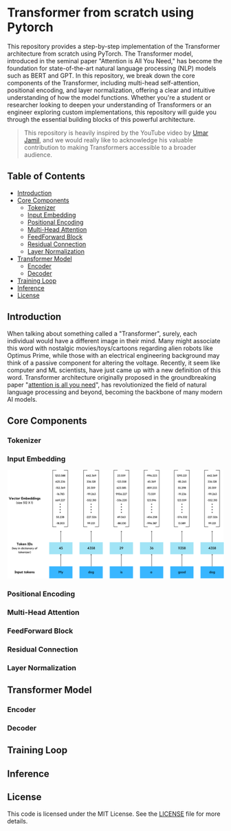 ﻿# Transformer from scratch using Pytorch

This repository provides a step-by-step implementation of the Transformer architecture from scratch using PyTorch. The Transformer model, introduced in the seminal paper "Attention is All You Need," has become the foundation for state-of-the-art natural language processing (NLP) models such as BERT and GPT. In this repository, we break down the core components of the Transformer, including multi-head self-attention, positional encoding, and layer normalization, offering a clear and intuitive understanding of how the model functions. Whether you're a student or researcher looking to deepen your understanding of Transformers or an engineer exploring custom implementations, this repository will guide you through the essential building blocks of this powerful architecture.

> This repository is heavily inspired by the YouTube video by [Umar Jamil](https://www.youtube.com/@umarjamilai), and we would really like to acknowledge his valuable contribution to making Transformers accessible to a broader audience.

## Table of Contents

- [Introduction](#Introduction)
- [Core Components](#Core-Components)
  - [Tokenizer](#Tokenizer)
  - [Input Embedding](#Input-Embedding)
  - [Positional Encoding](#Positional-Encoding)
  - [Multi-Head Attention](#Multi-Head-Attention)
  - [FeedForward Block](#FeedForward-Block)
  - [Residual Connection](#Residual-Connection)
  - [Layer Normalization](#Layer-Normalization)
- [Transformer Model](#Transformer-Model)
  - [Encoder](#Encoder)
  - [Decoder](#Decoder)
- [Training Loop](#Training-Loop)
- [Inference](#Inference)
- [License](#license)

## Introduction
When talking about something called a "Transformer", surely, each individual would have a different image in their mind. Many might associate this word with nostalgic movies/toys/cartoons regarding alien robots like Optimus Prime, while those with an electrical engineering background may think of a passive component for altering the voltage. Recently, it seem like computer and ML scientists, have just came up with a new definition of this word. Transformer architecture originally proposed in the groundbreaking paper "[attention is all you need](https://arxiv.org/abs/1706.03762)", has revolutionized the field of natural language processing and beyond, becoming the backbone of many modern AI models.   

## Core Components

### Tokenizer

### Input Embedding

<p align="center">
  <img src="./img/input_embed.png" alt="input_embed"/>
</p>

### Positional Encoding

### Multi-Head Attention

### FeedForward Block

### Residual Connection

### Layer Normalization

## Transformer Model

### Encoder

### Decoder

## Training Loop

## Inference

## License

This code is licensed under the MIT License. See the [LICENSE](LICENSE) file for more details.
